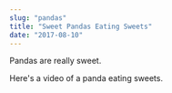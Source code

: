```yaml
---
slug: "pandas"
title: "Sweet Pandas Eating Sweets"
date: "2017-08-10"
---
```


Pandas are really sweet.

Here's a video of a panda eating sweets.